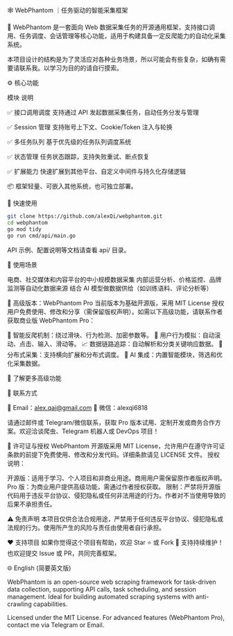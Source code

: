 🕸️ WebPhantom ｜任务驱动的智能采集框架

🎯 WebPhantom 是一套面向 Web 数据采集任务的开源通用框架，支持接口调用、任务调度、会话管理等核心功能，适用于构建具备一定反爬能力的自动化采集系统。


本项目设计的结构是为了灵活应对各种业务场景，所以可能会有些复杂，如确有需要请联系我。以学习为目的的请自行摸索。


⚙️ 核心功能



模块
说明



✅ 接口调用调度
支持通过 API 发起数据采集任务，自动任务分发与管理


✅ Session 管理
支持账号上下文、Cookie/Token 注入与轮换


✅ 多任务队列
基于优先级的任务队列调度系统


✅ 状态管理
任务状态跟踪，支持失败重试、断点恢复


✅ 扩展能力
快速扩展到其他平台、自定义中间件与持久化存储逻辑



📦 框架轻量、可嵌入其他系统，也可独立部署。


🚀 快速使用
```bash
git clone https://github.com/alexQi/webphantom.git
cd webphantom
go mod tidy
go run cmd/api/main.go
```

API 示例、配置说明等文档请查看 api/ 目录。

🧠 使用场景

电商、社交媒体和内容平台的中小规模数据采集
内部运营分析、价格监控、品牌监测等自动化数据来源
结合 AI 模型做数据供给（如训练语料、评论分析等）


🌟 高级版本：WebPhantom Pro
当前版本为基础开源版，采用 MIT License 授权用户免费使用、修改和分享（需保留版权声明）。如需以下高级功能，请联系作者获取商业版 WebPhantom Pro：

🔐 智能反爬机制：绕过滑块、行为检测、加密参数等。
🧭 用户行为模拟：自动滚动、点击、输入、滑动等。
📈 数据链路追踪：自动解析和分类关键响应数据。
🧱 分布式采集：支持横向扩展和分布式调度。
🤖 AI 集成：内置智能模块，筛选和优化采集数据。


📄 了解更多高级功能

📩 联系方式

📧 Email：alex.qai@gmail.com
💬 微信：alexqi6818

请通过邮件或 Telegram/微信联系，获取 Pro 版本试用、定制开发或商务合作方案。欢迎洽谈爬虫、Telegram 机器人或 DevOps 项目！

📜 许可证与授权
WebPhantom 开源版采用 MIT License，允许用户在遵守许可证条款的前提下免费使用、修改和分发代码。详细条款请见 LICENSE 文件。
授权说明：

开源版：适用于学习、个人项目和非商业用途。商用用户需保留原作者版权声明。
Pro 版：为商业用户提供高级功能，需通过作者授权获取。
限制：严禁将开源版代码用于违反平台协议、侵犯隐私或任何非法用途的行为。作者对不当使用导致的后果不承担责任。


⚠️ 免责声明
本项目仅供合法合规用途，严禁用于任何违反平台协议、侵犯隐私或法规的行为。使用所产生的风险与责任由使用者自行承担。

❤️ 支持项目
如果你觉得这个项目有帮助，欢迎 Star ⭐ 或 Fork 🔁 支持持续维护！也欢迎提交 Issue 或 PR，共同完善框架。

🌐 English (简要英文版)

WebPhantom is an open-source web scraping framework for task-driven data collection, supporting API calls, task scheduling, and session management. Ideal for building automated scraping systems with anti-crawling capabilities.

Licensed under the MIT License. For advanced features (WebPhantom Pro), contact me via Telegram or Email.

